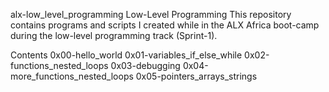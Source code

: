 alx-low_level_programming
Low-Level Programming
This repository contains programs and scripts I created while in the ALX Africa boot-camp during the low-level programming track (Sprint-1).

Contents
0x00-hello_world
0x01-variables_if_else_while
0x02-functions_nested_loops
0x03-debugging
0x04-more_functions_nested_loops
0x05-pointers_arrays_strings
